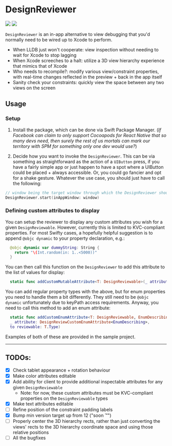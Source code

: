 # DesignReviewer

[![](https://img.shields.io/endpoint?url=https%3A%2F%2Fswiftpackageindex.com%2Fapi%2Fpackages%2Falexslee%2FDesignReviewer%2Fbadge%3Ftype%3Dswift-versions)](https://swiftpackageindex.com/alexslee/DesignReviewer) [![](https://img.shields.io/endpoint?url=https%3A%2F%2Fswiftpackageindex.com%2Fapi%2Fpackages%2Falexslee%2FDesignReviewer%2Fbadge%3Ftype%3Dplatforms)](https://swiftpackageindex.com/alexslee/DesignReviewer)

`DesignReviewer` is an in-app alternative to view debugging that you'd normally need to be wired up to
Xcode to perform. 

* When LLDB just won't cooperate: view inspection without needing to wait for Xcode to stop lagging
* When Xcode screeches to a halt: utilize a 3D view hierarchy experience that mimics that of Xcode
* Who needs to recompile?: modify various view/constraint properties, with real-time changes reflected in the preview + back in the app itself
* Sanity check your constraints: quickly view the space between any two views on the screen

## Usage

### Setup
1. Install the package, which can be done via Swift Package Manager. (_If Facebook can claim to only support Cocoapods for React Native that so many devs need, then surely the rest of us mortals can mark our territory with SPM for something only one dev would use?_)

2. Decide how you want to invoke the `DesignReviewer`. This can be via something as straightforward as the action of a `UIButton` press, if you have a fairly simple app or just happen to have a spot where a UIButton could be placed + always accessible. Or, you could go fancier and opt for a shake gesture. Whatever the use case, you should just have to call the following:
```swift
// window being the target window through which the DesignReviewer should parse.
DesignReviewer.start(inAppWindow: window) 
```

### Defining custom attributes to display
You can setup the reviewer to display any custom attributes you wish for a given `DesignReviewable`. However, currently this is limited to KVC-compliant properties. For most Swifty cases, a hopefully helpful suggestion is to append `@objc dynamic` to your property declaration, e.g.:
```swift
  @objc dynamic var dummyString: String {
    return "\(Int.random(in: 1..<5000))"
  }
```
You can then call this function on the `DesignReviewer` to add this attribute to the list of values for display:
```swift
  static func addCustomMutableAttribute<T: DesignReviewable>(_ attribute: DesignReviewCustomMutableAttribute, to reviewable: T.Type)
```
You can add regular property types with the above, but for enum properties you need to handle them a bit differently. They still need
to be `@objc dynamic` unfortunately due to keyPath access requirements. Anyway, you need to call this method to add an enum attribute:
```swift
  static func addCustomEnumAttribute<T: DesignReviewable, EnumDescribing: ReviewableDescribing>(
  _ attribute: DesignReviewCustomEnumAttribute<EnumDescribing>, 
  to reviewable: T.Type)
```

Examples of both of these are provided in the sample project.

---

## TODOs:

- [x] Check tablet appearance + rotation behaviour
- [x] Make color attributes editable
- [x] Add ability for client to provide additional inspectable attributes for any given `DesignReviewable`
  - Note: for now, these custom attributes must be KVC-compliant properties on the `DesignReviewable` types
- [x] Make text attributes editable
- [ ] Refine position of the constraint padding labels
- [x] Bump min version target up from 12 ("soon :tm:")
- [ ] Properly center the 3D hierarchy rects, rather than just converting the views' rects to the 3D hierarchy coordinate space and using those relative positions
- [ ] All the bugfixes
